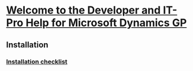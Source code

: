 # [Welcome to the Developer and IT-Pro Help for Microsoft Dynamics GP](index.md)
## Installation
### [Installation checklist](installation/checklist.md)
